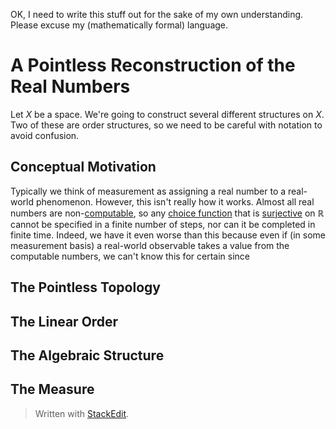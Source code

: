 OK, I need to write this stuff out for the sake of my own understanding. Please excuse my (mathematically formal) language. 

# A Pointless Reconstruction of the Real Numbers
Let $X$ be a space. We're going to construct several different structures on $X$. Two of these are order structures, so we need to be careful with notation to avoid confusion.

## Conceptual Motivation
Typically we think of measurement as assigning a real number to a real-world phenomenon. However, this isn't really how it works. Almost all real numbers are non-[computable](https://en.wikipedia.org/wiki/Computable_number), so any [choice function](https://en.wikipedia.org/wiki/Choice_function) that is [surjective](https://en.wikipedia.org/wiki/Surjective_function) on $\mathbb{R}$ cannot be specified in a finite number of steps, nor can it be completed in finite time. Indeed, we have it even worse than this because even if (in some measurement basis) a real-world observable takes a value from the computable numbers, we can't know this for certain since 

## The Pointless Topology

## The Linear Order

## The Algebraic Structure

## The Measure


> Written with [StackEdit](https://stackedit.io/).
<!--stackedit_data:
eyJoaXN0b3J5IjpbLTk3MTAxMjg3LDgzNTAzNjY4Niw5NTg1OD
Q4NTcsLTE5MDc4OTI2MDQsMjk1NzgzNTU5LDE3MDIxNDY1NzBd
fQ==
-->